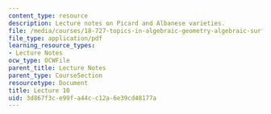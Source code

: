 ```yaml
---
content_type: resource
description: Lecture notes on Picard and Albanese varieties.
file: /media/courses/18-727-topics-in-algebraic-geometry-algebraic-surfaces-spring-2008/3d867f3ce99fa44cc12a6e39cd48177a_lect10.pdf
file_type: application/pdf
learning_resource_types:
- Lecture Notes
ocw_type: OCWFile
parent_title: Lecture Notes
parent_type: CourseSection
resourcetype: Document
title: Lecture 10
uid: 3d867f3c-e99f-a44c-c12a-6e39cd48177a
---
```

